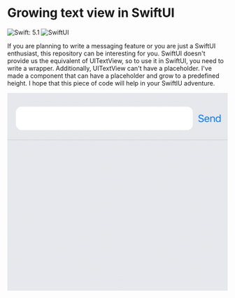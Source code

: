 # Growing text view in SwiftUI

![Swift: 5.1](https://img.shields.io/badge/Swift-5.1-blue.svg)
![SwiftUI](https://img.shields.io/badge/UI_framework-SwiftUI-green.svg)

If you are planning to write a messaging feature or you are just a SwiftUI enthusiast, this repository can be interesting for you. SwiftUI doesn't provide us the equivalent of UITextView, so to use it in SwiftUI, you need to write a wrapper. Additionally, UITextView can't have a placeholder. I've made a component that can have a placeholder and grow to a predefined height. I hope that this piece of code will help in your SwiftIU adventure.

![preview](Resources/growing_text_view.gif)
